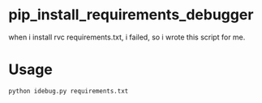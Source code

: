 # pip_install_requirements_debugger
when i install rvc requirements.txt, i failed, so i wrote this script for me.

# Usage
```
python idebug.py requirements.txt
```
